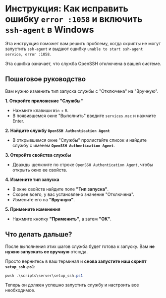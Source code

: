 # Инструкция: Как исправить ошибку `error :1058` и включить `ssh-agent` в Windows

Эта инструкция поможет вам решить проблему, когда скрипты не могут запустить `ssh-agent` и выдают ошибку `unable to start ssh-agent service, error :1058`.

Эта ошибка означает, что служба OpenSSH отключена в вашей системе.

## Пошаговое руководство

Вам нужно изменить тип запуска службы с "Отключена" на "Вручную".

**1. Откройте приложение "Службы"**

*   Нажмите клавиши `Win` + `R`.
*   В появившемся окне "Выполнить" введите `services.msc` и нажмите Enter.



**2. Найдите службу `OpenSSH Authentication Agent`**

*   В открывшемся окне "Службы" пролистайте список и найдите службу с именем **`OpenSSH Authentication Agent`**.



**3. Откройте свойства службы**

*   Дважды щелкните по строке `OpenSSH Authentication Agent`, чтобы открыть окно ее свойств.

**4. Измените тип запуска**

*   В окне свойств найдите поле **"Тип запуска"**.
*   Скорее всего, у вас установлено значение "Отключена".
*   Измените его на **"Вручную"**.



**5. Примените изменения**

*   Нажмите кнопку **"Применить"**, а затем **"ОК"**.

## Что делать дальше?

После выполнения этих шагов служба будет готова к запуску. Вам **не нужно запускать ее вручную** отсюда.

Просто вернитесь в ваш терминал и **снова запустите наш скрипт `setup_ssh.ps1`**:

```powershell
pwsh .\scripts\server\setup_ssh.ps1
```

Теперь он должен успешно запустить службу и настроить все необходимое.